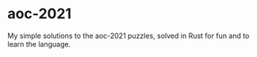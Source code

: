 # aoc-2021
My simple solutions to the aoc-2021 puzzles, solved in Rust for fun and to learn the language.
